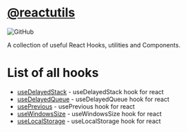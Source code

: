 # [@reactutils](https://www.npmjs.com/org/reactutils)

![GitHub](https://img.shields.io/github/license/sepehr09/react-utils)

A collection of useful React Hooks, utilities and Components.

# List of all hooks
*   [useDelayedStack](/packages/hooks/useDelayedStack/readme.md) - useDelayedStack hook for react
*   [useDelayedQueue](/packages/hooks/useDelayedQueue/readme.md) - useDelayedQueue hook for react
*   [usePrevious](/packages/hooks/usePrevious/readme.md) - usePrevious hook for react
*   [useWindowsSize](/packages/hooks/useWindowsSize/readme.md) - useWindowsSize hook for react
*   [useLocalStorage](/packages/hooks/useLocalStorage/readme.md) - useLocalStorage hook for react